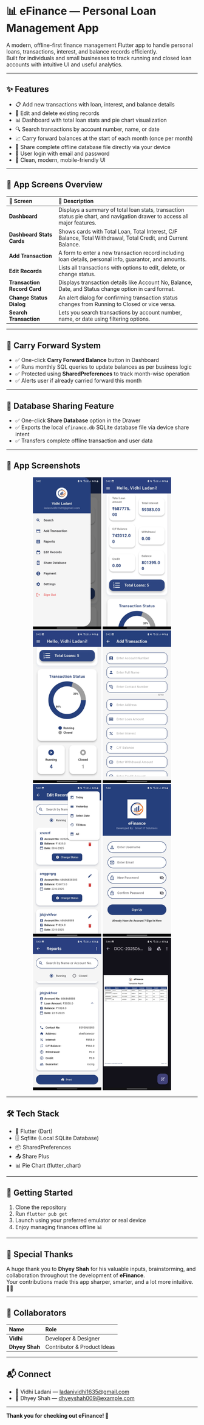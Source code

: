 # 📊 eFinance — Personal Loan Management App

A modern, offline-first finance management Flutter app to handle personal loans, transactions, interest, and balance records efficiently.  
Built for individuals and small businesses to track running and closed loan accounts with intuitive UI and useful analytics.

---

## ✨ Features

- 📋 Add new transactions with loan, interest, and balance details
- 📝 Edit and delete existing records
- 📊 Dashboard with total loan stats and pie chart visualization
- 🔍 Search transactions by account number, name, or date
- 📈 Carry forward balances at the start of each month (once per month)
- 📂 Share complete offline database file directly via your device
- 🔐 User login with email and password
- 🎨 Clean, modern, mobile-friendly UI

---

## 📱 App Screens Overview

| 📱 Screen                    | 📝 Description |
|:----------------------------|:-----------------------------------------|
| **Dashboard**                | Displays a summary of total loan stats, transaction status pie chart, and navigation drawer to access all major features. |
| **Dashboard Stats Cards**    | Shows cards with Total Loan, Total Interest, C/F Balance, Total Withdrawal, Total Credit, and Current Balance. |
| **Add Transaction**          | A form to enter a new transaction record including loan details, personal info, guarantor, and amounts. |
| **Edit Records**             | Lists all transactions with options to edit, delete, or change status. |
| **Transaction Record Card**  | Displays transaction details like Account No, Balance, Date, and Status change option in card format. |
| **Change Status Dialog**     | An alert dialog for confirming transaction status changes from Running to Closed or vice versa. |
| **Search Transaction**       | Lets you search transactions by account number, name, or date using filtering options. |

---

## 🔄 Carry Forward System

- ✅ One-click **Carry Forward Balance** button in Dashboard
- ✅ Runs monthly SQL queries to update balances as per business logic
- ✅ Protected using **SharedPreferences** to track month-wise operation
- ✅ Alerts user if already carried forward this month

---

## 📂 Database Sharing Feature

- ✅ One-click **Share Database** option in the Drawer
- ✅ Exports the local `efinance.db` SQLite database file via device share intent
- ✅ Transfers complete offline transaction and user data

---

## 📸 App Screenshots

<p align="center">
  <img src="assets/screenshots/dashboard1.jpg" alt="Screenshot 1" width="180"/>
  <img src="assets/screenshots/Dashboard2.jpg" alt="Screenshot 2" width="180"/>
  <img src="assets/screenshots/dashboard3.jpg" alt="Screenshot 3" width="180"/>
  <img src="assets/screenshots/add_transaction.jpg" alt="Screenshot 4" width="180"/>
  <img src="assets/screenshots/edit_records.jpg" alt="Screenshot 5" width="180"/>
  <img src="assets/screenshots/login.jpg" alt="Screenshot 6" width="180"/>
  <img src="assets/screenshots/reports.jpg" alt="Screenshot 7" width="180"/>
  <img src="assets/screenshots/pdf.jpg" alt="Screenshot 8" width="180"/>
</p>

---

## 🛠️ Tech Stack

- 📱 Flutter (Dart)
- 🗄️ Sqflite (Local SQLite Database)
- 📦 SharedPreferences
- 📤 Share Plus
- 📊 Pie Chart (flutter_chart)

---

## 🚀 Getting Started

1. Clone the repository
2. Run `flutter pub get`
3. Launch using your preferred emulator or real device
4. Enjoy managing finances offline 📊

---

## 🙏 Special Thanks

A huge thank you to **Dhyey Shah** for his valuable inputs, brainstorming, and collaboration throughout the development of **eFinance**.  
Your contributions made this app sharper, smarter, and a lot more intuitive. 🚀👏

---

## 🤝 Collaborators

| Name        | Role              |
|:------------|:-----------------|
| **Vidhi**      | Developer & Designer |
| **Dhyey Shah** | Contributor & Product Ideas |

---

## 📬 Connect

- 📧 Vidhi Ladani — ladanividhi1635@gmail.com
- 📧 Dhyey Shah — dhyeyshah009@example.com

---

**Thank you for checking out eFinance! 💙**


